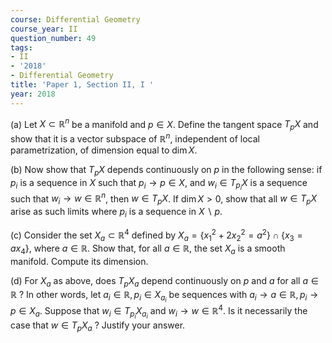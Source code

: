 ```yaml
---
course: Differential Geometry
course_year: II
question_number: 49
tags:
- II
- '2018'
- Differential Geometry
title: 'Paper 1, Section II, I '
year: 2018
---
```




(a) Let $X \subset \mathbb{R}^{n}$ be a manifold and $p \in X$. Define the tangent space $T_{p} X$ and show that it is a vector subspace of $\mathbb{R}^{n}$, independent of local parametrization, of dimension equal to $\operatorname{dim} X$.

(b) Now show that $T_{p} X$ depends continuously on $p$ in the following sense: if $p_{i}$ is a sequence in $X$ such that $p_{i} \rightarrow p \in X$, and $w_{i} \in T_{p_{i}} X$ is a sequence such that $w_{i} \rightarrow w \in \mathbb{R}^{n}$, then $w \in T_{p} X$. If $\operatorname{dim} X>0$, show that all $w \in T_{p} X$ arise as such limits where $p_{i}$ is a sequence in $X \backslash p$.

(c) Consider the set $X_{a} \subset \mathbb{R}^{4}$ defined by $X_{a}=\left\{x_{1}^{2}+2 x_{2}^{2}=a^{2}\right\} \cap\left\{x_{3}=a x_{4}\right\}$, where $a \in \mathbb{R}$. Show that, for all $a \in \mathbb{R}$, the set $X_{a}$ is a smooth manifold. Compute its dimension.

(d) For $X_{a}$ as above, does $T_{p} X_{a}$ depend continuously on $p$ and $a$ for all $a \in \mathbb{R}$ ? In other words, let $a_{i} \in \mathbb{R}, p_{i} \in X_{a_{i}}$ be sequences with $a_{i} \rightarrow a \in \mathbb{R}, p_{i} \rightarrow p \in X_{a}$. Suppose that $w_{i} \in T_{p_{i}} X_{a_{i}}$ and $w_{i} \rightarrow w \in \mathbb{R}^{4}$. Is it necessarily the case that $w \in T_{p} X_{a}$ ? Justify your answer.